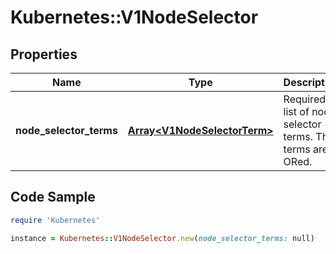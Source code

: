 # Kubernetes::V1NodeSelector

## Properties

Name | Type | Description | Notes
------------ | ------------- | ------------- | -------------
**node_selector_terms** | [**Array&lt;V1NodeSelectorTerm&gt;**](V1NodeSelectorTerm.md) | Required. A list of node selector terms. The terms are ORed. | 

## Code Sample

```ruby
require 'Kubernetes'

instance = Kubernetes::V1NodeSelector.new(node_selector_terms: null)
```


